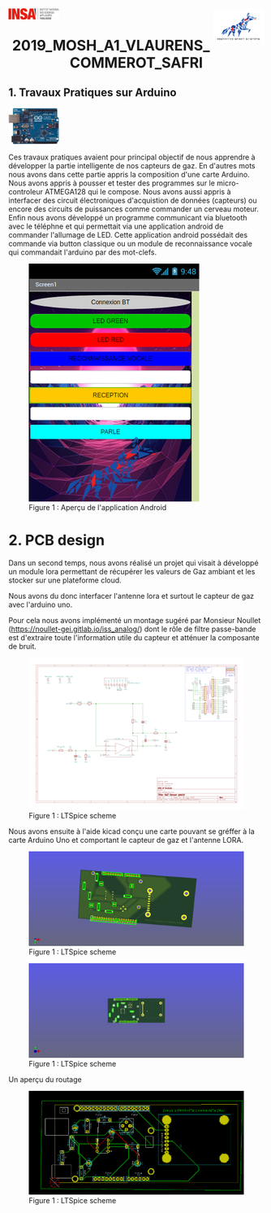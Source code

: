 
 <header>
 <img src="./logoINSA.png" alt="drawing" width="100" style="float:left"/>
 <img src="./LogoISS.png" alt="drawing" width="100" style="float:right"/>
 </header>
 <h1 style="text-align:center" >2019_MOSH_A1_VLAURENS_COMMEROT_SAFRI</h1>

## 1. Travaux Pratiques sur Arduino
<img class="image" src="./index.jpeg" alt="Carte Arduino" width="100"/>

Ces travaux pratiques avaient pour principal objectif de nous apprendre à développer la partie intelligente de nos capteurs de gaz. En d'autres mots nous avons dans cette partie appris la composition d'une carte Arduino. Nous avons appris à pousser et tester des programmes sur le micro-controleur ATMEGA128 qui le compose.
Nous avons aussi appris à interfacer des circuit électroniques d'acquistion de données (capteurs) ou encore des circuits de puissances comme commander un cerveau moteur. 
Enfin nous avons développé un programme communicant via bluetooth avec le téléphne et qui permettait via une application android de commander l'allumage de LED.
Cette application android possédait des commande via button classique ou un module de reconnaissance vocale qui commandait l'arduino par des mot-clefs.


<figure class="image">
  <img src="./CaptureAPKAndroidMosh.png" alt="LTSpice scheme">
  <figcaption>Figure 1 : Aperçu de l'application Android</figcaption>
</figure>




# 2. PCB design 

Dans un second temps, nous avons réalisé un projet qui visait à développé un module lora permettant de récupérer les valeurs de Gaz ambiant et les stocker sur une plateforme cloud.

Nous avons du donc interfacer l'antenne lora et surtout le capteur de gaz avec l'arduino uno.

Pour cela nous avons implémenté un montage sugéré par Monsieur Noullet (https://noullet-gei.gitlab.io/iss_analog/) dont le rôle de filtre passe-bande est d'extraire toute l'information utile du capteur et atténuer la composante de bruit.

<figure class="image">
  <img src="./kicadElecScheme.png" alt="LTSpice scheme">
  <figcaption>Figure 1 : LTSpice scheme</figcaption>
</figure>


Nous avons ensuite à l'aide kicad conçu une carte pouvant se gréffer à la carte Arduino Uno et comportant le capteur de gaz et l'antenne LORA.

<figure class="image">
  <img src="./3dbackground" alt="LTSpice scheme">
  <figcaption>Figure 1 : LTSpice scheme</figcaption>
</figure>

<figure class="image">
  <img src="./3dfrontground" alt="LTSpice scheme">
  <figcaption>Figure 1 : LTSpice scheme</figcaption>
</figure>

Un aperçu du routage

<figure class="image">
  <img src="./kicadwithground.png" alt="LTSpice scheme">
  <figcaption>Figure 1 : LTSpice scheme</figcaption>
</figure>

